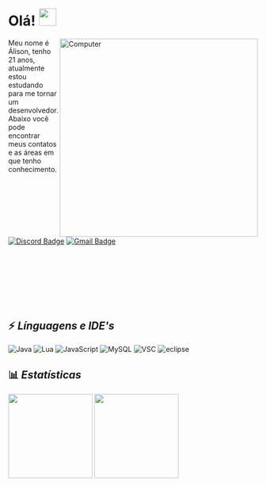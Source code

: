 
# Olá! <img src="https://raw.githubusercontent.com/aemmadi/aemmadi/master/wave.gif" width="35px">
<img src="https://i.imgur.com/1Songum.png" min-width="400px" max-width="400px" width="400px" align="right" alt="Computer">

Meu nome é Álison, tenho 21 anos, atualmente estou estudando para me tornar um desenvolvedor. Abaixo você pode encontrar meus contatos e as áreas em que tenho conhecimento.

[![Discord Badge](https://img.shields.io/badge/-Álison%233220-26057F?style=for-the-badge&square&logo=Discord&logoColor=fff)](alison.lgoncalves)
[![Gmail Badge](https://img.shields.io/badge/-alisonlg78511@gmail.com-15045D?style=for-the-badge&square&logo=Gmail&logoColor=fff&link=mailto:alisonlg78511+github@gmail.com)](mailto:alisonlg78511+github@gmail.com)
<br>
<br>
<br>
<br>
<br>
<br>
<br>
<br>

## ⚡ *Línguagens e IDE's*
![Java](https://img.shields.io/badge/-Java-26057F?style=for-the-badge&logo=CoffeeScript&logoColor=fff)
![Lua](https://img.shields.io/badge/-lua-15045D?style=for-the-badge&logo=lua&logoColor=fff)
![JavaScript](https://img.shields.io/badge/-JavaScript-15045D?style=for-the-badge&logo=JavaScript&logoColor=fff)
![MySQL](https://img.shields.io/badge/-MySQL-26057F?style=for-the-badge&logo=MySQL&logoColor=fff)
![VSC](https://img.shields.io/badge/-VSC-15045D?style=for-the-badge&logo=visual-studio-code&logoColor=fff)
![eclipse](https://img.shields.io/badge/-eclipse-26057F?style=for-the-badge&logo=eclipse&logoColor=fff) 

## 📊 ***Estatísticas***
<img src="https://github-readme-stats.vercel.app/api?username=Alisonlg&show_icons=true&theme=radical&title_color=fff&text_color=fff&icon_color=26057F&border_color=15045D&bg_color=080B1F" height="170px">
<img src="https://github-readme-stats.vercel.app/api/top-langs/?username=Alisonlg&show_icons=true&theme=radical&title_color=fff&text_color=fff&icon_color=26057F&border_color=15045D&bg_color=080B1F" height="170px">
